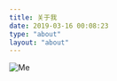```yaml
---
title: 关于我
date: 2019-03-16 00:08:23
type: "about"
layout: "about"
---
```


![Me](https://gitee.com/liushaofeng2018/imgs/raw/master/uPic/2020%2005/20190503001321-067a64f3c5b7416d8d1f7ae7a79042eb%20.gif)
